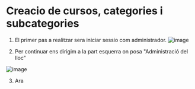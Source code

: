 # Creacio de cursos, categories i subcategories

1. El primer pas a realitzar sera iniciar sessio com administrador.
![image](https://user-images.githubusercontent.com/107154929/212713392-ad13ed77-65bd-42d3-b42d-a6cc6d3edc34.png)

2. Per continuar ens dirigim a la part esquerra on posa "Administració del lloc"

![image](https://user-images.githubusercontent.com/107154929/212713259-9b96e7c2-e3a8-464a-8a9b-6bd9d184d3d3.png)

3. Ara
